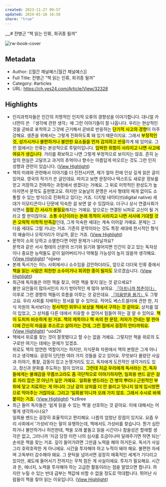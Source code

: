 ```yaml
---
created: 2023-11-27 09:57
updated: 2024-01-16 16:58
share: "true"
---
```


,,,,# 전병근 “책 읽는 인류, 희귀종 될까”

![rw-book-cover](https://image.yes24.com/images/chyes24/7/6/5/7/7657819d08b8a2a9eaa2def77759bf8a.jpg)

## Metadata
- Author: [[월간 채널예스|월간 채널예스]]
- Full Title: 전병근 “책 읽는 인류, 희귀종 될까”
- Category: #articles
- URL: https://ch.yes24.com/Article/View/32328

## Highlights
- 인지과학자들은 인간의 치명적인 인지적 오류의 경향성을 이야기합니다. 대니얼 카너먼이 쓴 『생각에 관한 생각』에 그런 이야기들이 잘 나옵니다. 우리는 현상적인 것을 곧바로 포착하고 그것에 근거해서 곧바로 반응하는 <mark class="hltr-red">단기적 사고의 경향</mark>이 아주 강해요. 생존을 위해서는 그렇게 진화하도록 돼 있기 때문이지요. 그래서 <mark class="hltr-red">부정적인 것, 성가시거나 불편하거나 불안한 요소들을 먼저 감지하고 반응</mark>하게 돼 있어요. 그런 점에서는 인류는 본성적으로 투덜이입니다. <mark class="hltr-red">임박한 위험이 사라지고 나면 사고에 여유가 생깁니다</mark>. 거리를 확보하고 나면 그렇게 부정적으로 보이지는 않죠. 흔히 눈앞의 현실은 고달프고 과거의 추억이나 향수는 아름답게 떠오르는 것도 그런 인지 성향과 관련이 있습니다. ([View Highlight](https://read.readwise.io/read/01hfzjy24vkj05qrcay3z065y9))
- 책의 미래와 관련해서 이야기를 더 진전시키면, 제가 얼마 전에 인상 깊게 읽은 글이 있어요. 영국의 작가가 쓴 글인데요. 따지고 보면 문장이나 텍스트도 새로운 정보를 얻고 저장하고 전파하는 과정에서 생겼다는 거예요. 그 뒤로 미학적인 완성도가 높아지면서 문학도 출현했고요. 하지만 오늘날의 문명은 서사 형태의 매개 없이도 소통할 수 있는 방식으로 진화하고 있다는 거죠. 디지털 네이티브(digital native) 세대가 이모티콘이나 단문에 익숙한 걸 보면 알 수 있잖아요. 더구나 상시 연결사회가 되면서 <mark class="hltr-red">점점 긴 서사가 불필요</mark>해지는 거예요. 앞으로는 연결된 뇌파로 교신이 될 거라고 할 판이잖아요. <mark class="hltr-red">소통 수단이라는 본래 목적이 사라지고 나면 서사에 기대할 것은 오락적 미학적 만족감</mark>인데, 그게 익숙한 세대는 계속 이어갈 거예요. 문제는 그 다음 세대도 그럴 거냐는 거죠. 기존의 문학이라는 것도 특정 세대에 한시적인 형식의 예술이나 오락거리가 아닐까, 묻는 거죠. ([View Highlight](https://read.readwise.io/read/01hfzk8g18dcvmnx6sef88n6db))
- 문학이 소외 당하고 소멸한다면 어떤 문제가 나타날까요?  
  문학과 같은 서사 형태의 산문의 쓰기와 읽기와 멀어지면 인간이 갖고 있는 독자성이나 중요한 능력들도 같이 잃어버리거나 약해질 가능성이 높지 않을까 생각해요. ([View Highlight](https://read.readwise.io/read/01hfzkczv07t41fvtw9jc4h9xy)) ^ojjsep
- 본래 독서가는 어느 사회에서나 소수임을 감안하더라도, 앞으로 더더욱 인류 중에서 <mark class="hltr-red">책을 읽는 사람은 희한한 소수이거나 희귀한 종이 될지도</mark> 모르겠습니다. ([View Highlight](https://read.readwise.io/read/01hfzkbt0y4ddgyepk56xtb0a4))
- 최근에 독자들은 어떤 책을 찾고, 어떤 책을 찾지 않는 것 같으세요?  
  불안 요인들이 많아서인지 자기 방어적인 게 많아 보여요. [『아프니까 청춘이다』](https://www.yes24.com/Product/Goods/4447549) 이후로 그런 경향의 책들이 흐름을 이루는 것 같은데요. [『미움받을 용기』](https://www.yes24.com/Product/Goods/15058512)도 그렇고요. 우리 사회를 지배하는 정서를 알 수 있어요. 적어도 베스트셀러에 관한 한, 지식 차원의 독서보다는 <mark class="hltr-red">정서적인 위무나 보상을 책에서 구하는 것 같아요.</mark> 상처를 많이 입었고, 그 상처를 다른 데에서 치유할 수 없어서 힘들어 하는 걸 알 수 있어요. <mark class="hltr-red">책이 도피처 비슷하게 된 거죠. 책의 제목이나 책 속의 한 문장, 저자가 건네는 말 한마디에 간신히 마음을 추스르고 살아가는 건데, 그런 점에서 굉장히 안타까워요.</mark>([View Highlight](https://read.readwise.io/read/01hfzkcqz1x3bhca6z4zncgg34)) ^uod2tl
- 책에서 위로를 찾는 것이 잘못됐다고 할 수는 없을 거예요. 그렇지만 책을 위로의 도구로만 여기는 데에는 문제가 있겠죠.  
  위로도 책의 엄연한 역할이기는 하지만, 지식문화 차원에서 책의 본령은 그게 아니라고 생각해요. 굉장히 단단한 여러 가지 것들을 갖고 있어요. 무엇보다 몰랐던 사실과 이야기, 통찰, 감동이 있고 논쟁거리도 있고, 독자에게 도전적인 생각거리도 있고, 정신과 문화를 주도하는 힘이 있어요. <mark class="hltr-red">그런데 지금 우리에게 독서라는 건, 독자들에게는 불쾌감을 무릅쓰고라도 좀 극단적으로 이야기하자면, 일회용 밴드 같은 걸로 자리 잡은 것 아닌가 싶은 거예요.  일회용 밴드라는 건 병의 뿌리나 근원적인 부위에 닿고 치료하는 게 아니라 그냥 겉의 상처를 더 안 쓸리고 덧나지 않게 임시방편으로 막아주는 거잖아요. 그리고 ‘일회용’이니까 오래 가지 않죠. 그래서 수시로 바꿔 붙이는 거죠.</mark> ([View Highlight](https://read.readwise.io/read/01hfzkdw51twpng40g0drv6z70)) ^kz8ree
- 최근 들어 독자들은 ‘쉽게 읽을 수 있는 책’을 선호하는 것 같아요. 이에 대해서는 어떻게 생각하시나요?  
  일회용 밴드는 굉장히 효율적이고 편리해요. 나름의 엄청난 장점이 있지요. 요즘 우리 사회에서 '가성비'라는 말이 유행하는데, 책에서도 가성비를 찾습니다. 뭔가 심란하거나 불안하거나 허전한데, 책을 오래 붙들고 읽을 시간이나 참을성은 할애할 생각은 없고, 그러니까 ‘지금 당장 이런 나의 심사를 조금이나마 달래주기면 하면 되는’ 손쉬운 책을 찾는 거죠. 깊이 들어가려면 그만큼 노력을 해야 하거든요. 독서가 사실 그리 호락호락한 게 아니에요. 시간을 투자해야 하고 누적이 돼야 해요. 불편한 자세며 고독부터 감수해야 돼요. 그 문턱을 넘어서면 굉장히 매혹적인 세계가 기다리고 있지만, 궤도에 들어서기 전까지는 무척 힘든 게 사실이에요. 투자가 필요해요. 시간과 돈, 에너지, 노력을 투자해야 하는 고급한 활동이라는 점을 알았으면 합니다. 하지만 누릴 수 있는 반대 급부는 책값에 비할 수 없을 정도로 막대합니다. 뛰어난 사람들이 책을 찾아 읽는 이유입니다. ([View Highlight](https://read.readwise.io/read/01hfzke9xspbvfdrj1pppfsbxx))
